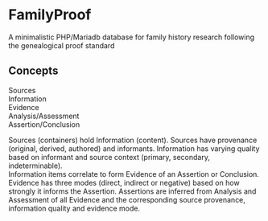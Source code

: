 # FamilyProof
A minimalistic PHP/Mariadb database for family history research following the genealogical proof standard

## Concepts
Sources  
Information  
Evidence  
Analysis/Assessment  
Assertion/Conclusion  

Sources (containers) hold Information (content). Sources have provenance (original, derived, authored) and informants. Information has varying quality based on informant and source context (primary, secondary, indeterminable).  
Information items correlate to form Evidence of an Assertion or Conclusion. Evidence has three modes (direct, indirect or negative) based on how strongly it informs the Assertion. Assertions are inferred from Analysis and Assessment of all Evidence and the corresponding source provenance, information quality and evidence mode.